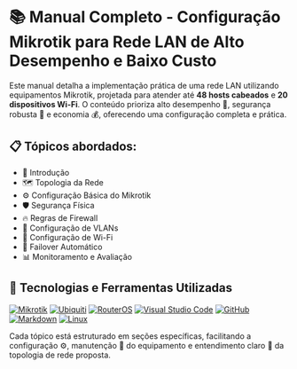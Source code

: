 # 📚 Manual Completo - Configuração Mikrotik para Rede LAN de Alto Desempenho e Baixo Custo

Este manual detalha a implementação prática de uma rede LAN utilizando equipamentos Mikrotik, projetada para atender até **48 hosts cabeados** e **20 dispositivos Wi-Fi**. O conteúdo prioriza alto desempenho 🚀, segurança robusta 🔐 e economia 💰, oferecendo uma configuração completa e prática.

## 📋 Tópicos abordados:


- 📘 Introdução
- 🗺️ Topologia da Rede
- ⚙️ Configuração Básica do Mikrotik
- 🛡️ Segurança Física
- 🔥 Regras de Firewall
- 🔀 Configuração de VLANs
- 📶 Configuração de Wi-Fi
- 🔄 Failover Automático
- 📊 Monitoramento e Avaliação


## 🧰 Tecnologias e Ferramentas Utilizadas

[![Mikrotik](https://img.shields.io/badge/Mikrotik-2B2D42?style=for-the-badge&logo=mikrotik&logoColor=white)](https://mikrotik.com/)
[![Ubiquiti](https://img.shields.io/badge/Ubiquiti-0052CC?style=for-the-badge&logo=ubiquiti&logoColor=white)](https://www.ui.com/)
[![RouterOS](https://img.shields.io/badge/RouterOS-FF6F00?style=for-the-badge&logo=linux&logoColor=white)](https://mikrotik.com/software)
[![Visual Studio Code](https://img.shields.io/badge/VSCODE-007ACC?style=for-the-badge&logo=visual-studio-code&logoColor=white)](https://code.visualstudio.com/)
[![GitHub](https://img.shields.io/badge/GitHub-181717?style=for-the-badge&logo=github&logoColor=white)](https://github.com/)
[![Markdown](https://img.shields.io/badge/Markdown-000000?style=for-the-badge&logo=markdown&logoColor=white)](https://www.markdownguide.org/)
[![Linux](https://img.shields.io/badge/Linux-FCC624?style=for-the-badge&logo=linux&logoColor=black)](https://www.kernel.org/)


Cada tópico está estruturado em seções específicas, facilitando a configuração ⚙️, manutenção 🔧 do equipamento e entendimento claro 📐 da topologia de rede proposta.